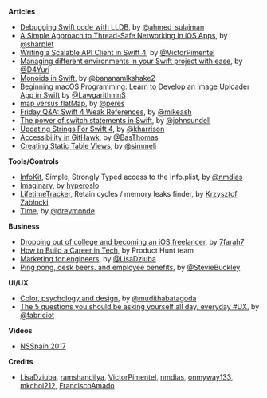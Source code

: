 **Articles**

* [Debugging Swift code with LLDB](https://medium.com/flawless-app-stories/debugging-swift-code-with-lldb-b30c5cf2fd49), by [@ahmed_sulajman](https://twitter.com/ahmed_sulajman)
* [A Simple Approach to Thread-Safe Networking in iOS Apps](https://robots.thoughtbot.com/a-simple-approach-to-thread-safe-networking-in-ios-apps), by [@sharplet](https://twitter.com/sharplet)
* [Writing a Scalable API Client in Swift 4](https://medium.com/makingtuenti/writing-a-scalable-api-client-in-swift-4-b3c6f7f3f3fb), by [@VictorPimentel](https://twitter.com/VictorPimentel)
* [Managing different environments in your Swift project with ease](https://medium.com/flawless-app-stories/manage-different-environments-in-your-swift-project-with-ease-659f7f3fb1a6), by [@D4Yuri](https://twitter.com/D4Yuri)
* [Monoids in Swift](https://deadbeef.me/2017/09/monoids), by [@bananamlkshake2](https://twitter.com/Bananamlkshake2)
* [Beginning macOS Programming: Learn to Develop an Image Uploader App in Swift](https://www.appcoda.com/macos-image-uploader-app/) by [@LawgarithmnS](https://twitter.com/LawgarithmnS)
* [map versus flatMap](http://codeplease.io/2017/09/24/map-versus-flatmap/), by [@peres](https://twitter.com/peres)
* [Friday Q&A: Swift 4 Weak References](https://www.mikeash.com/pyblog/friday-qa-2017-09-22-swift-4-weak-references.html), by [@mikeash](https://twitter.com/mikeash)
* [The power of switch statements in Swift](https://www.swiftbysundell.com/posts/the-power-of-switch-statements-in-swift), by [@johnsundell](https://twitter.com/johnsundell)
* [Updating Strings For Swift 4](https://useyourloaf.com/blog/updating-strings-for-swift-4/), by [@kharrison](https://twitter.com/kharrison)
* [Accessibility in GitHawk](https://basthomas.github.io/2017/09/26/Accessibility-in-GitHawk/), by [@BasThomas](https://twitter.com/BasThomas)
* [Creating Static Table Views](https://www.iamsim.me/creating-static-table-views/), by [@simmelj](https://twitter.com/simmelj)

**Tools/Controls**
 * [InfoKit](https://github.com/nmdias/InfoKit), Simple, Strongly Typed access to the Info.plist, by [@nmdias](https://twitter.com/nmdias_pt)
 * [Imaginary](https://github.com/hyperoslo/Imaginary), by [hyperoslo](https://github.com/hyperoslo)
 * [LifetimeTracker](https://github.com/krzysztofzablocki/LifetimeTracker), Retain cycles / memory leaks finder, by [Krzysztof Zabłocki](https://github.com/krzysztofzablocki)
 * [Time](https://github.com/dreymonde/Time), by [@dreymonde](https://twitter.com/dreymonde)

**Business**

* [Dropping out of college and becoming an iOS freelancer](https://blog.lucasfarah.me/dropping-out-of-college-and-becoming-an-ios-freelancer-21ed9e3dcf7), by [7farah7](https://twitter.com/7farah7)
* [How to Build a Career in Tech](https://books.producthunt.com/careers), by Product Hunt team
* [Marketing for engineers](https://github.com/LisaDziuba/Marketing-for-Engineers), by [@LisaDziuba](https://twitter.com/LisaDziuba)
* [Ping pong, desk beers, and employee benefits](https://medium.com/@steviebuckley/ping-pong-desk-beers-and-employee-benefits-be073429cb85), by [@StevieBuckley](https://twitter.com/StevieBuckley)

**UI/UX**

* [Color, psychology and design](https://uxplanet.org/how-color-can-effect-emotion-ccab0431b1d), by [@mudithabatagoda](https://twitter.com/mudithabatagoda)
* [The 5 questions you should be asking yourself all day, everyday #UX](https://uxdesign.cc/the-5-questions-you-should-be-asking-yourself-all-day-everyday-ux-cf93e2d0fd7e), by [@fabriciot](https://twitter.com/fabriciot)

**Videos**

* [NSSpain 2017](https://vimeo.com/album/4786409)

**Credits**
* [LisaDziuba](https://github.com/LisaDziuba), [ramshandilya](https://github.com/ramshandilya), [VictorPimentel](https://github.com/victorpimentel), [nmdias](https://github.com/nmdias), [onmyway133](https://github.com/onmyway133), [mkchoi212](https://github.com/mkchoi212), [FranciscoAmado](https://github.com/FranciscoAmado)

